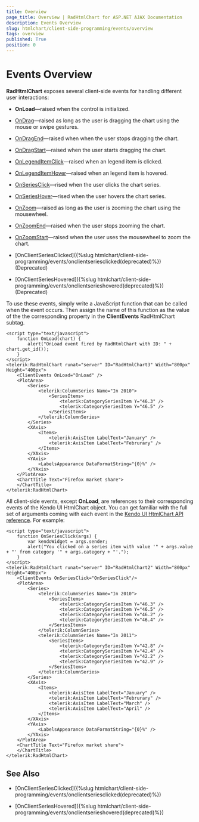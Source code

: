 ```yaml
---
title: Overview
page_title: Overview | RadHtmlChart for ASP.NET AJAX Documentation
description: Events Overview
slug: htmlchart/client-side-programming/events/overview
tags: overview
published: True
position: 0
---
```


# Events Overview

**RadHtmlChart** exposes several client-side events for handling different user interactions:

* **OnLoad**—raised when the control is initialized.

* [OnDrag](https://docs.telerik.com/kendo-ui/api/javascript/dataviz/ui/chart#events-drag)—raised as long as the user is dragging the chart using the mouse or swipe gestures.

* [OnDragEnd](https://docs.telerik.com/kendo-ui/api/javascript/dataviz/ui/chart#events-dragEnd)—raised when when the user stops dragging the chart.

* [OnDragStart](https://docs.telerik.com/kendo-ui/api/javascript/dataviz/ui/chart#events-dragStart)—raised when the user starts dragging the chart.

* [OnLegendItemClick](https://docs.telerik.com/kendo-ui/api/dataviz/chart#events-legendItemClick)—raised when an legend item is clicked.

* [OnLegendItemHover](https://docs.telerik.com/kendo-ui/api/dataviz/chart#events-legendItemHover)—raised when an legend item is hovered.

* [OnSeriesClick](https://docs.telerik.com/kendo-ui/api/dataviz/chart#events-seriesClick)—rised when the user clicks the chart series.

* [OnSeriesHover](https://docs.telerik.com/kendo-ui/api/dataviz/chart#events-seriesHover)—rised when the user hovers the chart series.

* [OnZoom](https://docs.telerik.com/kendo-ui/api/javascript/dataviz/ui/chart#events-zoom)—raised as long as the user is zooming the chart using the mousewheel.

* [OnZoomEnd](https://docs.telerik.com/kendo-ui/api/javascript/dataviz/ui/chart#events-zoomEnd)—raised when the user stops zooming the chart.

* [OnZoomStart](https://docs.telerik.com/kendo-ui/api/javascript/dataviz/ui/chart#events-zoomStart)—raised when the user uses the mousewheel to zoom the chart.

* [OnClientSeriesClicked]({%slug htmlchart/client-side-programming/events/onclientseriesclicked(deprecated)%}) (Deprecated)

* [OnClientSeriesHovered]({%slug htmlchart/client-side-programming/events/onclientserieshovered(deprecated)%}) (Deprecated)

To use these events, simply write a JavaScript function that can be called when the event occurs. Then assign the name of this function as the value of the the corresponding property in the **ClientEvents** RadHtmlChart subtag.

````ASP.NET
<script type="text/javascript">
	function OnLoad(chart) {
		alert("OnLoad event fired by RadHtmlChart with ID: " + chart.get_id());
	}
</script>
<telerik:RadHtmlChart runat="server" ID="RadHtmlChart3" Width="800px" Height="400px">
	<ClientEvents OnLoad="OnLoad" />
	<PlotArea>
		<Series>
			<telerik:ColumnSeries Name="In 2010">
				<SeriesItems>
					<telerik:CategorySeriesItem Y="46.3" />
					<telerik:CategorySeriesItem Y="46.5" />
				</SeriesItems>
			</telerik:ColumnSeries>
		</Series>
		<XAxis>
			<Items>
				<telerik:AxisItem LabelText="January" />
				<telerik:AxisItem LabelText="Februrary" />
			</Items>
		</XAxis>
		<YAxis>
			<LabelsAppearance DataFormatString="{0}%" />
		</YAxis>
	</PlotArea>
	<ChartTitle Text="Firefox market share">
	</ChartTitle>
</telerik:RadHtmlChart>
````

All client-side events, except **OnLoad**, are references to their corresponding events of the Kendo UI HtmlChart object. You can get familiar with the full set of arguments coming with each event in the [Kendo UI HtmlChart API reference](https://docs.telerik.com/kendo-ui/api/dataviz/chart#events). For example:

````ASP.NET
<script type="text/javascript">
	function OnSeriesClick(args) {
		var kendoWidget = args.sender;
		alert("You clicked on a series item with value '" + args.value + "' from category '" + args.category + "'.");
	}
</script>
<telerik:RadHtmlChart runat="server" ID="RadHtmlChart2" Width="800px" Height="400px">
	<ClientEvents OnSeriesClick="OnSeriesClick"/>
	<PlotArea>
		<Series>
			<telerik:ColumnSeries Name="In 2010">
				<SeriesItems>
					<telerik:CategorySeriesItem Y="46.3" />
					<telerik:CategorySeriesItem Y="46.5" />
					<telerik:CategorySeriesItem Y="46.2" />
					<telerik:CategorySeriesItem Y="46.4" />
				</SeriesItems>
			</telerik:ColumnSeries>
			<telerik:ColumnSeries Name="In 2011">
				<SeriesItems>
					<telerik:CategorySeriesItem Y="42.8" />
					<telerik:CategorySeriesItem Y="42.4" />
					<telerik:CategorySeriesItem Y="42.2" />
					<telerik:CategorySeriesItem Y="42.9" />
				</SeriesItems>
			</telerik:ColumnSeries>
		</Series>
		<XAxis>
			<Items>
				<telerik:AxisItem LabelText="January" />
				<telerik:AxisItem LabelText="Februrary" />
				<telerik:AxisItem LabelText="March" />
				<telerik:AxisItem LabelText="April" />
			</Items>
		</XAxis>
		<YAxis>
			<LabelsAppearance DataFormatString="{0}%" />
		</YAxis>
	</PlotArea>
	<ChartTitle Text="Firefox market share">
	</ChartTitle>
</telerik:RadHtmlChart>
````

## See Also

 * [OnClientSeriesClicked]({%slug htmlchart/client-side-programming/events/onclientseriesclicked(deprecated)%})

 * [OnClientSeriesHovered]({%slug htmlchart/client-side-programming/events/onclientserieshovered(deprecated)%})
